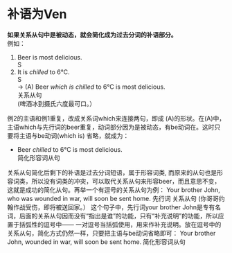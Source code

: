 # 补语为Ven

<b>如果**关系从句中是被动态**，就会**简化成为过去分词的补语部分**。</b>  
例如：  
1. Beer is most delicious.  
S  
2. It is <em>chilled</em> to 6°C.  
S  
→ (A) Beer <em>which is chilled</em> to 6°C is most delicious.  
关系从句  
(啤酒冰到摄氏六度最可口。）  

例2的主语和例1重复，改成关系词which来连接两句，即成 (A)的形状。在(A)中，主语which与先行词的beer重复，动词部分因为是被动态，有be动词在。这时只要将主语与be动词(which is) 省略，就成为：  

- Beer <em>chilled</em> to 6°C is most delicious.  
简化形容词从句  

关系从句简化后剩下的补语是过去分词短语，属于形容词类, 而原来的从句也是形容词类，所以没有词类的冲突，可以取代关系从句来形容beer，而且意思不变，这就是成功的简化从句。再举一个有逗号的关系从句为例：
Your brother John, who was wounded in war, will soon be sent home.
先行词 关系从句
(你哥哥约翰作战受伤，即将被送回家。）
这个句子中，先行词your brother John是专有名词，后面的关系从句因而没有“指出是谁”的功能，只有“补充说明”的功能，所以应置于括弧性的逗号中—— 一对逗号当括弧使用，用来作补充说明。放在逗号中的关系从句，简化方式仍然一样，只要把主语与be动词省略即可：
Your brother John, wounded in war, will soon be sent home.
简化形容词从句